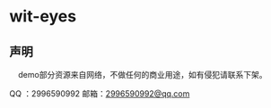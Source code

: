 # wit-eyes

## 声明

&nbsp;&nbsp;&nbsp;&nbsp;demo部分资源来自网络，不做任何的商业用途，如有侵犯请联系下架。

QQ ：2996590992
邮箱：2996590992@qq.com


